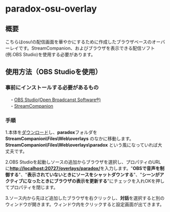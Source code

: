 # paradox-osu-overlay

## 概要
こちらはosu!の配信画面を華やかにするために作成したブラウザベースのオーバーレイです。StreamCompanion、およびブラウザを表示できる配信ソフト(例.OBS Studio)を使用する必要があります。

## 使用方法（OBS Studioを使用）
### 事前にインストールする必要があるもの
　・[OBS Studio(Open Broadcanst Software®)](https://obsproject.com/)  
　・[StreamCompanion](https://github.com/Piotrekol/StreamCompanion)  

### 手順
1.本体を[ダウンロード](https://github.com/mofuries/paradox-osu-overlay/archive/refs/heads/main.zip)し、**paradox**フォルダを **StreamCompanion\Files\Web\overlays** のなかに移動します。 **StreamCompanion\Files\Web\overlays\paradox** という風になっていれば大丈夫です。

2.OBS Studioを起動しソースの追加からブラウザを選択し、プロパティのURLに[**http://localhost:20727/overlays/paradox/**](http://localhost:20727/overlays/paradox/)を入力します。"**OBSで音声を制御する**"、"**表示されていないときにソースをシャットダウンする**"、"**シーンがアクティブになったときにブラウザの表示を更新する**"にチェックを入れOKを押してプロパティを閉じます。

3.ソース内から先ほど追加したブラウザを右クリックし、**対話**を選択すると別のウィンドウが開きます。ウィンドウ内をクリックすると設定画面が出てきます。

